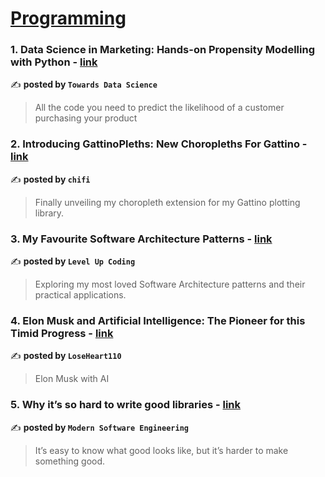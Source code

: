 
<h1><a href=https://medium.com/tag/programming/recommended target="_blank" rel="noopener noreferrer">Programming</a></h1>
<h3>1. Data Science in Marketing: Hands-on Propensity Modelling with Python - <a href="https://medium.com/towards-data-science/data-science-in-marketing-hands-on-propensity-modelling-with-python-3fbedac654ad" target="_blank" rel="noopener noreferrer">link</a></h3>

✍️ **posted by `Towards Data Science`**

<blockquote>All the code you need to predict the likelihood of a customer purchasing your product</blockquote>

<h3>2. Introducing GattinoPleths: New Choropleths For Gattino - <a href="https://medium.com/chifi-media/introducing-gattinopleths-new-choropleths-for-gattino-1478f04a9287" target="_blank" rel="noopener noreferrer">link</a></h3>

✍️ **posted by `chifi`**

<blockquote>Finally unveiling my choropleth extension for my Gattino plotting library.</blockquote>

<h3>3. My Favourite Software Architecture Patterns - <a href="https://medium.com/gitconnected/my-favourite-software-architecture-patterns-0e57073b4be1" target="_blank" rel="noopener noreferrer">link</a></h3>

✍️ **posted by `Level Up Coding`**

<blockquote>Exploring my most loved Software Architecture patterns and their practical applications.</blockquote>

<h3>4. Elon Musk and Artificial Intelligence: The Pioneer for this Timid Progress - <a href="https://medium.com/@loseheart110/elon-musk-and-artificial-intelligence-the-pioneer-for-this-timid-progress-46b4771d2c3b" target="_blank" rel="noopener noreferrer">link</a></h3>

✍️ **posted by `LoseHeart110`**

<blockquote>Elon Musk with AI</blockquote>

<h3>5. Why it’s so hard to write good libraries - <a href="https://medium.com/modern-software-engineering/why-its-so-hard-to-write-good-libraries-9d3f45a193a4" target="_blank" rel="noopener noreferrer">link</a></h3>

✍️ **posted by `Modern Software Engineering`**

<blockquote>It’s easy to know what good looks like, but it’s harder to make something good.</blockquote>

